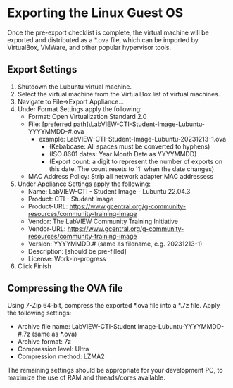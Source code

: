 # Exporting the Linux Guest OS

Once the pre-export checklist is complete, the virtual machine will be exported and distributed as a *.ova file, which can be imported by VirtualBox, VMWare, and other popular hypervisor tools.

## Export Settings

1. Shutdown the Lubuntu virtual machine.
2. Select the virtual machine from the VirtualBox list of virtual machines.
3. Navigate to File->Export Appliance...
4. Under Format Settings apply the following:
    - Format: Open Virtualization Standard 2.0
    - File: [preferred path]\LabVIEW-CTI-Student-Image-Lubuntu-YYYYMMDD-#.ova
        - example: LabVIEW-CTI-Student-Image-Lubuntu-20231213-1.ova
            - (Kebabcase: All spaces must be converted to hyphens)
            - (ISO 8601 dates: Year Month Date as YYYYMMDD)
            - (Export count: a digit to represent the number of exports on this date.  The count resets to '1' when the date changes)
    - MAC Address Policy: Strip all network adapter MAC addressess
5. Under Appliance Settings apply the following:
    - Name: LabVIEW-CTI - Student Image - Lubuntu 22.04.3
    - Product: CTI - Student Image
    - Product-URL: <https://www.gcentral.org/g-community-resources/community-training-image>
    - Vendor: The LabVIEW Community Training Initiative
    - Vendor-URL: <https://www.gcentral.org/g-community-resources/community-training-image>
    - Version: YYYYMMDD.# (same as filename, e.g. 20231213-1)
    - Description: [should be pre-filled]
    - License: Work-in-progress
6. Click Finish

## Compressing the OVA file

Using 7-Zip 64-bit, compress the exported *.ova file into a *.7z file.  Apply the following settings:

- Archive file name: LabVIEW-CTI-Student Image-Lubuntu-YYYYMMDD-#.7z (same as *.ova)
- Archive format: 7z
- Compression level: Ultra
- Compression method: LZMA2

The remaining settings should be appropriate for your development PC, to maximize the use of RAM and threads/cores available.

